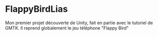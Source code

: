 # FlappyBirdLias
Mon premier projet découverte de Unity, fait en partie avec le tutoriel de GMTK. Il reprend globalement le jeu téléphone "Flappy Bird"
